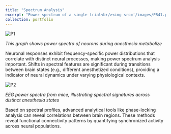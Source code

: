 ```yaml
---
title: "Spectrum Analysis"
excerpt: "Power spectrum of a single trial<br/><img src='/images/PR41.png'>"
collection: portfolio
---
```



![P1](/images/PR41.png)    

*This graph shows power spectra of neurons during anesthesia metabolize*    

Neuronal responses exhibit frequency-specific power distributions that correlate with distinct neural processes, making power spectrum analysis important.
Shifts in spectral features are significant during transitions between brain states (e.g., different anesthetized conditions), providing a indicator of neural dynamics under varying physiological contexts.    

![P2](/images/PR42.png)    
    
*EEG power spectra from mice, illustrating spectral signatures across distinct anesthesia states*    

Based on spectral profiles, advanced analytical tools like phase-locking analysis can reveal correlations between brain regions. These methods reveal functional connectivity patterns by quantifying synchronized activity across neural populations.